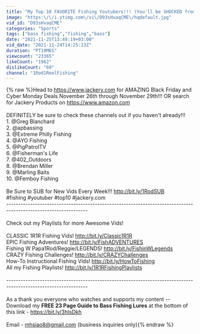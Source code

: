 ```yaml
---
title: "My Top 10 FAVORITE Fishing Youtubers!!! (You'll be SHOCKED from Who I Watch)"
image: "https:\/\/i.ytimg.com\/vi\/D93sHvaqCME\/hqdefault.jpg"
vid_id: "D93sHvaqCME"
categories: "Sports"
tags: ["bass fishing","fishing","bass"]
date: "2021-11-25T13:49:19+03:00"
vid_date: "2021-11-24T14:25:23Z"
duration: "PT19M6S"
viewcount: "23365"
likeCount: "1962"
dislikeCount: "69"
channel: "1Rod1ReelFishing"
---
```

{% raw %}Head to <a rel="nofollow" target="blank" href="https://www.jackery.com">https://www.jackery.com</a> for AMAZING Black Friday and Cyber Monday Deals November 26th through November 29th!!! OR search for Jackery Products on <a rel="nofollow" target="blank" href="https://www.amazon.com">https://www.amazon.com</a><br /><br />DEFINITELY be sure to check these channels out if you haven't already!!! <br />1. @Greg Blanchard <br />2. @apbassing <br />3. @Extreme Philly Fishing <br />4. @AYO Fishing <br />5. @PigPatrolTV <br />6. @Fisherman's Life <br />7. @402_Outdoors <br />8. @Brendan Miller <br />9. @Marling Baits <br />10. @Femboy Fishing  <br /><br />Be Sure to SUB for New Vids Every Week!!! <a rel="nofollow" target="blank" href="http://bit.ly/1RodSUB">http://bit.ly/1RodSUB</a><br />#fishing #youtuber #top10 #jackery.com<br />----------------------------------------­----------------------------------------­--------------------------------<br /><br />Check out my Playlists for more Awesome Vids!<br /><br />CLASSIC 1R1R Fishing Vids! <a rel="nofollow" target="blank" href="http://bit.ly/Classic1R1R​">http://bit.ly/Classic1R1R​</a><br />EPIC Fishing Adventures! <a rel="nofollow" target="blank" href="http://bit.ly/FishADVENTURES​">http://bit.ly/FishADVENTURES​</a><br />Fishing W Papa1Rod/Reggie/LEGENDS! <a rel="nofollow" target="blank" href="http://bit.ly/FishinWLegends​">http://bit.ly/FishinWLegends​</a><br />CRAZY Fishing Challenges! <a rel="nofollow" target="blank" href="http://bit.ly/CRAZYChallenges​">http://bit.ly/CRAZYChallenges​</a><br />How-To Instructional Fishing Vids! <a rel="nofollow" target="blank" href="http://bit.ly/HowToFishing​">http://bit.ly/HowToFishing​</a><br />All my Fishing Playlists! <a rel="nofollow" target="blank" href="http://bit.ly/1R1RFishingPlaylists​">http://bit.ly/1R1RFishingPlaylists​</a><br /><br />----------------------------------------­----------------------------------------­--------------------------------<br /><br />As a thank you everyone who watches and supports my content -- Download my **FREE 23 Page Guide to Bass Fishing Lures** at the bottom of this link - <a rel="nofollow" target="blank" href="https://bit.ly/3hIsDkh">https://bit.ly/3hIsDkh</a><br /><br />Email - mhsiao8@gmail.com (business inquiries only){% endraw %}
